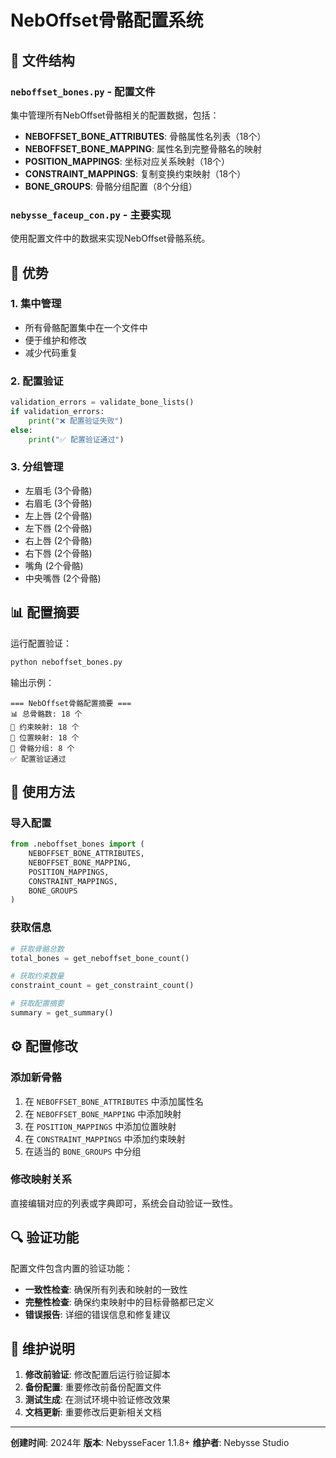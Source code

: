 # NebOffset骨骼配置系统

## 📁 文件结构

### `neboffset_bones.py` - 配置文件
集中管理所有NebOffset骨骼相关的配置数据，包括：

- **NEBOFFSET_BONE_ATTRIBUTES**: 骨骼属性名列表（18个）
- **NEBOFFSET_BONE_MAPPING**: 属性名到完整骨骼名的映射
- **POSITION_MAPPINGS**: 坐标对应关系映射（18个）
- **CONSTRAINT_MAPPINGS**: 复制变换约束映射（18个）
- **BONE_GROUPS**: 骨骼分组配置（8个分组）

### `nebysse_faceup_con.py` - 主要实现
使用配置文件中的数据来实现NebOffset骨骼系统。

## 🎯 优势

### 1. **集中管理**
- 所有骨骼配置集中在一个文件中
- 便于维护和修改
- 减少代码重复

### 2. **配置验证**
```python
validation_errors = validate_bone_lists()
if validation_errors:
    print("❌ 配置验证失败")
else:
    print("✅ 配置验证通过")
```

### 3. **分组管理**
- 左眉毛 (3个骨骼)
- 右眉毛 (3个骨骼)  
- 左上唇 (2个骨骼)
- 左下唇 (2个骨骼)
- 右上唇 (2个骨骼)
- 右下唇 (2个骨骼)
- 嘴角 (2个骨骼)
- 中央嘴唇 (2个骨骼)

## 📊 配置摘要

运行配置验证：
```bash
python neboffset_bones.py
```

输出示例：
```
=== NebOffset骨骼配置摘要 ===
📊 总骨骼数: 18 个
🔗 约束映射: 18 个
📍 位置映射: 18 个
👥 骨骼分组: 8 个
✅ 配置验证通过
```

## 🔧 使用方法

### 导入配置
```python
from .neboffset_bones import (
    NEBOFFSET_BONE_ATTRIBUTES,
    NEBOFFSET_BONE_MAPPING,
    POSITION_MAPPINGS,
    CONSTRAINT_MAPPINGS,
    BONE_GROUPS
)
```

### 获取信息
```python
# 获取骨骼总数
total_bones = get_neboffset_bone_count()

# 获取约束数量
constraint_count = get_constraint_count()

# 获取配置摘要
summary = get_summary()
```

## ⚙️ 配置修改

### 添加新骨骼
1. 在 `NEBOFFSET_BONE_ATTRIBUTES` 中添加属性名
2. 在 `NEBOFFSET_BONE_MAPPING` 中添加映射
3. 在 `POSITION_MAPPINGS` 中添加位置映射
4. 在 `CONSTRAINT_MAPPINGS` 中添加约束映射
5. 在适当的 `BONE_GROUPS` 中分组

### 修改映射关系
直接编辑对应的列表或字典即可，系统会自动验证一致性。

## 🔍 验证功能

配置文件包含内置的验证功能：

- **一致性检查**: 确保所有列表和映射的一致性
- **完整性检查**: 确保约束映射中的目标骨骼都已定义
- **错误报告**: 详细的错误信息和修复建议

## 📝 维护说明

1. **修改前验证**: 修改配置后运行验证脚本
2. **备份配置**: 重要修改前备份配置文件
3. **测试生成**: 在测试环境中验证修改效果
4. **文档更新**: 重要修改后更新相关文档

---

**创建时间**: 2024年
**版本**: NebysseFacer 1.1.8+
**维护者**: Nebysse Studio 